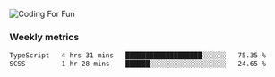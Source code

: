 ![Coding For Fun](https://glitch-art.vercel.app/api/simple?word=<Rise%20/>)

### Weekly metrics

<!--START_SECTION:waka-->

```txt
TypeScript   4 hrs 31 mins   ███████████████████░░░░░░   75.35 %
SCSS         1 hr 28 mins    ██████░░░░░░░░░░░░░░░░░░░   24.65 %
```

<!--END_SECTION:waka-->
